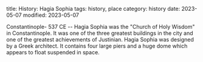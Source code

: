 title: History: Hagia Sophia
tags: history, place
category: history
date: 2023-05-07
modified: 2023-05-07


Constantinople-
 537 CE
 -- Hagia Sophia was
the "Church of Holy Wisdom" in Constantinople. It was one of the
three greatest buildings in the city and one of the greatest
achievements of Justinian. Hagia Sophia was designed by a Greek
architect. It contains four large piers and a huge dome which appears
to float suspended in space.




